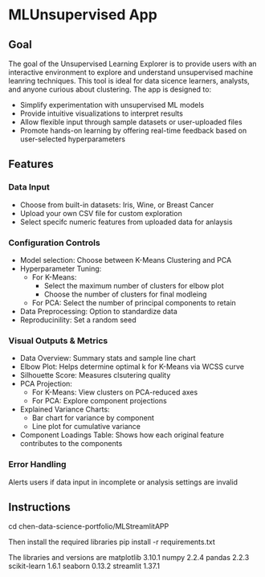 # MLUnsupervised App

## Goal
The goal of the Unsupervised Learning Explorer is to provide users with an interactive environment to explore and understand unsupervised machine leanring techniques. This tool is ideal for data sicence learners, analysts, and anyone curious about clustering. The app is designed to:
- Simplify experimentation with unsupervised ML models
- Provide intuitive visualizations to interpret results
- Allow flexible input through sample datasets or user-uploaded files
- Promote hands-on learning by offering real-time feedback based on user-selected hyperparameters


## Features
### Data Input
- Choose from built-in datasets: Iris, Wine, or Breast Cancer
- Upload your own CSV file for custom exploration
- Select specifc numeric features from uploaded data for anlaysis

### Configuration Controls
- Model selection: Choose between K-Means Clustering and PCA
- Hyperparameter Tuning:
  - For K-Means:
    - Select the maximum number of clusters for elbow plot
    - Choose the number of clusters for final modleing
  - For PCA: Select the number of principal components to retain
- Data Preprocessing: Option to standardize data
- Reproducinility: Set a random seed

### Visual Outputs & Metrics
- Data Overview: Summary stats and sample line chart
- Elbow Plot: Helps determine optimal k for K-Means via WCSS curve
- Silhouette Score: Measures clsutering quality
- PCA Projection:
  - For K-Means: View clusters on PCA-reduced axes
  - For PCA: Explore component projections
- Explained Variance Charts:
  - Bar chart for variance by component
  - Line plot for cumulative variance
- Component Loadings Table: Shows how each original feature contributes to the components

### Error Handling
Alerts users if data input in incomplete or analysis settings are invalid 


## Instructions

cd chen-data-science-portfolio/MLStreamlitAPP

Then install the required libraries pip install -r requirements.txt

The libraries and versions are matplotlib 3.10.1 numpy 2.2.4 pandas 2.2.3 scikit-learn 1.6.1 seaborn 0.13.2 streamlit 1.37.1
   
  
